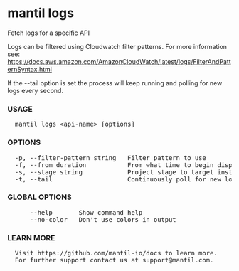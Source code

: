 
# mantil logs

Fetch logs for a specific API

Logs can be filtered using Cloudwatch filter patterns. For more information see:
https://docs.aws.amazon.com/AmazonCloudWatch/latest/logs/FilterAndPatternSyntax.html

If the --tail option is set the process will keep running and polling for new logs every second.

### USAGE
<pre>
  mantil logs &lt;api-name&gt; [options]
</pre>
### OPTIONS
<pre>
  -p, --filter-pattern string   Filter pattern to use
  -f, --from duration           From what time to begin displaying logs, default is 3 hours ago (default 3h0m0s)
  -s, --stage string            Project stage to target instead of default
  -t, --tail                    Continuously poll for new logs
</pre>
### GLOBAL OPTIONS
<pre>
      --help       Show command help
      --no-color   Don't use colors in output
</pre>
### LEARN MORE
<pre>
  Visit https://github.com/mantil-io/docs to learn more.
  For further support contact us at support@mantil.com.
</pre>

